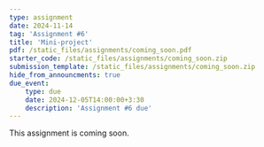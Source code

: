 ```yaml
---
type: assignment
date: 2024-11-14
tag: 'Assignment #6'
title: 'Mini-project'
pdf: /static_files/assignments/coming_soon.pdf
starter_code: /static_files/assignments/coming_soon.zip
submission_template: /static_files/assignments/coming_soon.zip
hide_from_announcments: true
due_event: 
    type: due
    date: 2024-12-05T14:00:00+3:30
    description: 'Assignment #6 due'
---
```


This assignment is coming soon.